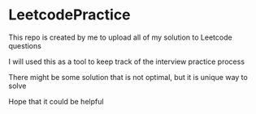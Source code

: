 # LeetcodePractice
This repo is created by me to upload all of my solution to Leetcode questions

I will used this as a tool to keep track of the interview practice process

There might be some solution that is not optimal, but it is unique way to solve

Hope that it could be helpful
